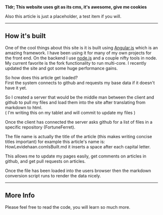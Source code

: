 __Tldr; This website uses git as its cms, it's awesome, give me cookies__

Also this article is just a placeholder, a test item if you will.

---------
## How it's built

One of the cool things about this site is it is built using [Angular.js](http://angularjs.org) which is an amazing framework. I have been using it for many of my own projects for the front end. On the backend I use [node.js](http://nodejs.com) and a couple nifty tools in node. My current favorite is the fork functionality to run multi-core. I recently updated the site and got some huge performance gains.

So how does this article get loaded?<br />
First the system connects to github and requests my base data if it doesn't have it yet.<br />

So I created a server that would be the middle man between the client and github to pull my files and load them into the site after translating from markdown to html.<br />
( I'm writing this on my tablet and will commit to update my files )<br />

Once the client has connected the server asks github for a list of files in a specific repository (FortuneFerret).<br />

The file name is actually the title of the article (this makes writing concise titles important) for example this article's name is:<br />
HowLevidehaan.comIsBuilt.md it inserts a space after each capital letter.<br />

This allows me to update my pages easily, get comments on articles in github, and get pull requests on articles.<br />

Once the file has been loaded into the users browser then the markdown conversion script runs to render the data nicely.<br>

------------

## More Info

Please feel free to read the code, you will learn so much more.
